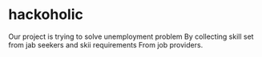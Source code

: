 # hackoholic
Our project is trying to solve unemployment problem
By collecting skill set from jab seekers and skii requirements
From job providers.
